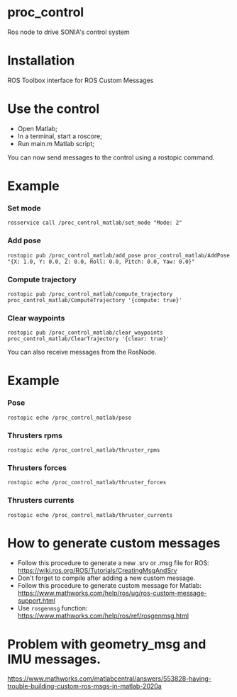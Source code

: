 # proc_control
Ros node to drive SONIA's control system

# Installation
ROS Toolbox interface for ROS Custom Messages

# Use the control
- Open Matlab;
- In a terminal, start a roscore;
- Run main.m Matlab script;

You can now send messages to the control using a rostopic command.

# Example 
### Set mode
`rosservice call /proc_control_matlab/set_mode "Mode: 2"`

### Add pose
`rostopic pub /proc_control_matlab/add_pose proc_control_matlab/AddPose "{X: 1.0, Y: 0.0, Z: 0.0, Roll: 0.0, Pitch: 0.0, Yaw: 0.0}"`

### Compute trajectory
`rostopic pub /proc_control_matlab/compute_trajectory proc_control_matlab/ComputeTrajectory '{compute: true}'`

### Clear waypoints
`rostopic pub /proc_control_matlab/clear_waypoints proc_control_matlab/ClearTrajectory '{clear: true}'`


You can also receive messages from the RosNode.

# Example
### Pose
`rostopic echo /proc_control_matlab/pose`

### Thrusters rpms
`rostopic echo /proc_control_matlab/thruster_rpms`

### Thrusters forces
`rostopic echo /proc_control_matlab/thruster_forces`

### Thrusters currents
`rostopic echo /proc_control_matlab/thruster_currents`

# How to generate custom messages
- Follow this procedure to generate a new .srv or .msg file for ROS: https://wiki.ros.org/ROS/Tutorials/CreatingMsgAndSrv
- Don't forget to compile after adding a new custom message.
- Follow this procedure to generate custom message for Matlab: https://www.mathworks.com/help/ros/ug/ros-custom-message-support.html
- Use `rosgenmsg` function: https://www.mathworks.com/help/ros/ref/rosgenmsg.html

# Problem with geometry_msg and IMU messages.
https://www.mathworks.com/matlabcentral/answers/553828-having-trouble-building-custom-ros-msgs-in-matlab-2020a